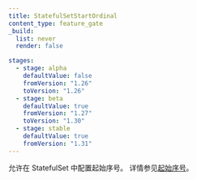 ```yaml
---
title: StatefulSetStartOrdinal
content_type: feature_gate
_build:
  list: never
  render: false

stages:
  - stage: alpha 
    defaultValue: false
    fromVersion: "1.26"
    toVersion: "1.26"
  - stage: beta
    defaultValue: true
    fromVersion: "1.27"
    toVersion: "1.30"
  - stage: stable
    defaultValue: true
    fromVersion: "1.31"
---
```

<!--
Allow configuration of the start ordinal in a
StatefulSet. See
[Start ordinal](/docs/concepts/workloads/controllers/statefulset/#start-ordinal)
for more details.
-->
允许在 StatefulSet 中配置起始序号。
详情参见[起始序号](/zh-cn/docs/concepts/workloads/controllers/statefulset/#start-ordinal)。
